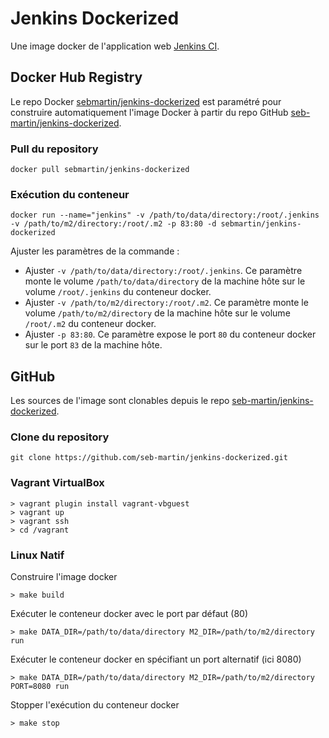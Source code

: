 # Jenkins Dockerized

Une image docker de l'application web [Jenkins CI](http://jenkins-ci.org/).

## Docker Hub Registry

Le repo Docker [sebmartin/jenkins-dockerized](https://registry.hub.docker.com/u/sebmartin/jenkins-dockerized) est paramétré pour construire automatiquement l'image Docker à partir du repo GitHub [seb-martin/jenkins-dockerized](https://github.com/seb-martin/jenkins-dockerized).

### Pull du repository

```
docker pull sebmartin/jenkins-dockerized
```

### Exécution du conteneur

```
docker run --name="jenkins" -v /path/to/data/directory:/root/.jenkins -v /path/to/m2/directory:/root/.m2 -p 83:80 -d sebmartin/jenkins-dockerized
```

Ajuster les paramètres de la commande :

* Ajuster `-v /path/to/data/directory:/root/.jenkins`. Ce paramètre monte le volume `/path/to/data/directory` de la machine hôte sur le volume `/root/.jenkins` du conteneur docker.
* Ajuster `-v /path/to/m2/directory:/root/.m2`. Ce paramètre monte le volume `/path/to/m2/directory` de la machine hôte sur le volume `/root/.m2` du conteneur docker.
* Ajuster `-p 83:80`. Ce paramètre expose le port `80` du conteneur docker sur le port `83` de la machine hôte.

## GitHub

Les sources de l'image sont clonables depuis le repo [seb-martin/jenkins-dockerized](https://github.com/seb-martin/jenkins-dockerized).

### Clone du repository

```
git clone https://github.com/seb-martin/jenkins-dockerized.git
```

### Vagrant VirtualBox ###

```
> vagrant plugin install vagrant-vbguest
> vagrant up
> vagrant ssh
> cd /vagrant
```

### Linux Natif ###

Construire l'image docker

```
> make build
```

Exécuter le conteneur docker avec le port par défaut (80)

```
> make DATA_DIR=/path/to/data/directory M2_DIR=/path/to/m2/directory run
```

Exécuter le conteneur docker en spécifiant un port alternatif (ici 8080)

```
> make DATA_DIR=/path/to/data/directory M2_DIR=/path/to/m2/directory PORT=8080 run
```

Stopper l'exécution du conteneur docker

```
> make stop
```